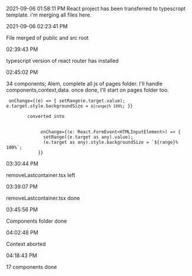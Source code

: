 2021-09-06 01:58:11 PM
React project has been transferred to typescropt template. i'm merging all files here.

2021-09-06 02:23:41 PM

File merged of public and src root

02:39:43 PM

typescript version of react router has installed

02:45:02 PM

34 components; Alem, complete all js of pages folder. I'll handle components,context,data. once done, I'll start on pages folder too.


<code> onChange={(e) => {
              setRange(e.target.value);
              e.target.style.backgroundSize = `${range}% 100%`;
            }} </code>

            converted into 
<code>
             onChange={(e: React.FormEvent&lt;HTMLInputElement&gt;) => {
              setRange((e.target as any).value);
              (e.target as any).style.backgroundSize = `${range}% 100%`;
            }}
</code>


03:30:44 PM

removeLastcontainer.tsx left

03:39:07 PM


removeLastcontainer.tsx done


03:45:56 PM

Components folder done


04:02:48 PM

Context aborted

04:18:43 PM

17 components done
